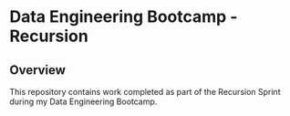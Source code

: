 # Data Engineering Bootcamp - Recursion

## Overview

This repository contains work completed as part of the Recursion Sprint during my Data Engineering Bootcamp. 
